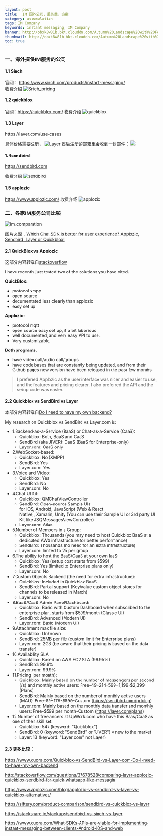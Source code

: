 ```yaml
---
layout: post
title:  IM 国外公司，服务费，方案
category: accumulation
tags: IM Company
keywords: instant messaging, IM Company
banner: http://obxk8w81b.bkt.clouddn.com/Autumn%20Landscape%20with%20Four%20Trees.jpg
thumbnail: http://obxk8w81b.bkt.clouddn.com/Autumn%20Landscape%20with%20Four%20Trees.jpg
toc: true
---
```


### 一、海外提供IM服务的公司

#### 1.1 Sinch
官网： https://www.sinch.com/products/instant-messaging/  
收费介绍
![Snich_pricing](/images/blogimages/2017/im_company_abroad/im_snich.png)

<!--more-->

#### 1.2 quickblox

官网：https://quickblox.com/
收费介绍
![quickblox](/images/blogimages/2017/im_company_abroad/im_quickblox.png)

#### 1.3 Layer
https://layer.com/use-cases

具体价格需要注册，
![Layer](/images/blogimages/2017/im_company_abroad/im_layer.png)
然后注册的邮箱里会收到一封邮件：
![](/images/blogimages/2017/im_company_abroad/im_layer_email.png)

#### 1.4sendbird
https://sendbird.com

收费介绍
![sendbird](/images/blogimages/2017/im_company_abroad/im_sendbird.png)

#### 1.5 applozic
https://www.applozic.com/
收费介绍
![applozic](/images/blogimages/2017/im_company_abroad/im_applozic.png)

### 二、各家IM服务公司比较
![im_comparation](/images/blogimages/2017/im_company_abroad/im_comparation.png)

图片来源：[Which Chat SDK is better for user experience? Applozic, Sendbird, Layer or Quickblox!](https://www.applozic.com/blog/applozic-vs-sendbird-vs-layer-vs-quickblox-alternatives/)


#### 2.1 QuickBlox vs Applozic

这部分内容转载自[stackoverflow](http://stackoverflow.com/questions/37678528/comparing-layer-applozic-quickblox-sendbird-for-quick-whatsapp-like-messagin)

I have recently just tested two of the solutions you have cited.

**QuickBlox:**
- protocol xmpp
- open source
- documentated less clearly than applozic
- easy set up

**Applozic:**
- protocol mqtt
- open source easy set up, if a bit laborious
- well documented, and very easy API to use.
- Very customizable.

**Both programs:**
- have video call/audio call/groups
- have code bases that are constantly being updated, and from their Github pages new version have been released in the past few months

> I preferred Applozic as the user interface was nicer and easier to use, and the features and pricing clearer. I also preferred the API and the setup code was easier.


#### 2.2 Quickblox vs SendBird vs Layer

本部分内容转载自[Do I need to have my own backend?](https://www.quora.com/Quickblox-vs-SendBird-vs-Layer-com-Do-I-need-to-have-my-own-backend)

My research on Quickblox vs SendBird vs Layer.com is:

- 1.Backend-as-a-Service (BaaS) or Chat-as-a-Service (CaaS):
  - Quickblox: Both, BaaS and CaaS
  - SendBird (aka JIVER): CaaS (BaaS for Enterprise-only)
  - Layer.com: CaaS only
- 2.WebSocket-based:
  - Quickblox: No (XMPP)
  - SendBird: Yes
  - Layer.com: Yes
- 3.Voice and Video:
  - Quickblox: Yes
  - SendBird: No
  - Layer.com: No
- 4.Chat UI Kit:
  - Quickblox: QMChatViewController
  - SendBird: Open-source Sample UIs for iOS, Android, JavaScript (Web & React Native), Xamarin, Unity (You can use their Sample UI or 3rd party UI Kit like JSQMessagesViewController)
  - Layer.com: Atlas
- 5.Number of Members in a Group:
  - Quickblox: Thousands (you may need to host Quickblox BaaS at a dedicated AWS infrastructure for better performance)
  - SendBird: Thousands (no need for an extra infrastructure)
  - Layer.com: limited to 25 per group
- 6.The ability to host the BaaS/CaaS at your own IaaS:
  - Quickblox: Yes (setup cost starts from $599)
  - SendBird: Yes (limited to Enterprise plans only)
  - Layer.com: No
- 7.Custom Objects Backend (the need for extra infrastructure):
  - Quickblox: Included in Quickblox BaaS
  - SendBird: Partial support (Key/value custom object stores for channels to be released in March)
  - Layer.com: No
- 8.BaaS/CaaS Admin Panel/Dashboard:
  - Quickblox: Basic with Custom Dashboard when subscribed to the enterprise plan, starts from $599/month (Classic UI)
  - SendBird: Advanced (Modern UI)
  - Layer.com: Basic (Modern UI)
- 9.Attachment max file size:
  - Quickblox: Unknown
  - SendBird: 25MB per file (custom limit for Enterprise plans)
  - Layer.com: 2GB (be aware that their pricing is based on the data transfer)
- 10.Availability SLA:
  - Quickblox: Based on AWS EC2 SLA (99.95%)
  - SendBird: 99.9%
  - Layer.com: 99.9%
- 11.Pricing (per month):
  - Quickblox: Mainly based on the number of messengers per second (/s) and monthly active users: Free-$49-$214-$599-$1,199-$2,399 (Plans) 
  - SendBird: Mainly based on the number of monthly active users (MAU): Free-$59-$179-$599-Custom (https://sendbird.com/pricing) 
  - Layer.com: Mainly based on the monthly data transfer and monthly users: Free-$599 per month-Custom (https://layer.com/plans)
- 12.Number of freelancers at UpWork.com who have this Baas/CaaS as one of their skill set:
  - Quickblox: 547 (keyword: "Quickblox")
  - SendBird: 0 (keyword: "SendBird" or "JIVER") « new to the market
  - Layer: 13 (keyword: "Layer.com" not Layer)

#### 2.3 更多比较：

https://www.quora.com/Quickblox-vs-SendBird-vs-Layer-com-Do-I-need-to-have-my-own-backend

http://stackoverflow.com/questions/37678528/comparing-layer-applozic-quickblox-sendbird-for-quick-whatsapp-like-messagin

https://www.applozic.com/blog/applozic-vs-sendbird-vs-layer-vs-quickblox-alternatives/

https://siftery.com/product-comparison/sendbird-vs-quickblox-vs-layer

https://stackshare.io/stackups/sendbird-vs-sinch-vs-layer

https://www.quora.com/What-SDKs-APIs-are-viable-for-implementing-instant-messaging-between-clients-Android-iOS-and-web
